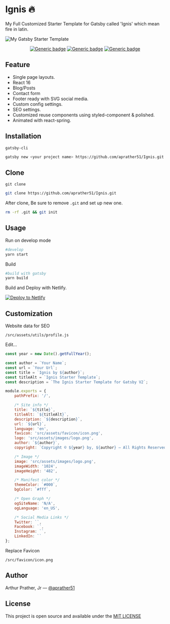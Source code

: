 # Ignis 🔥

My Full Customized Starter Template for Gatsby called 'Ignis' which mean fire in latin. 

![My Gatsby Starter Template](./template.gif)

<div align="center">

[![Generic badge](https://img.shields.io/badge/Version-v1.01-yellow.svg)](https://shields.io/)
[![Generic badge](https://img.shields.io/badge/build-passing-green.svg)](https://shields.io/)
[![Generic badge](https://img.shields.io/badge/deploy-netlify-darkcyan.svg)](https://shields.io/)
</div>

## Feature
- Single page layouts.
- React 16
- Blog/Posts
- Contact form 
- Footer ready with SVG social media.
- Custom config settings.
- SEO settings. 
- Customized reuse components using styled-component & polished.
- Animated with react-spring.

## Installation
`gatsby-cli`
```sh
gatsby new <your project name> https://github.com/aprather51/Ignis.git
```

## Clone
`git clone`
```sh
git clone https://github.com/aprather51/Ignis.git
```

After clone, Be sure to remove `.git` and set up new one.
```sh
rm -rf .git && git init
```


## Usage
Run on develop mode
```sh
#develop
yarn start
```

Build
```sh
#build with gatsby
yarn build
```

Build and Deploy with Netlify.

[![Deploy to Netlify](https://www.netlify.com/img/deploy/button.svg)](https://app.netlify.com/start/deploy?repository=https://github.com/netlify/netlify-statuskit)



## Customization
Website data for SEO
```
/src/assets/utils/profile.js
```

Edit...
```js
const year = new Date().getFullYear();

const author = `Your Name`;
const url = `Your Url`;
const title = `Ignis by ${author}`;
const titleAlt = `Ignis Starter Template`;
const description = `The Ignis Starter Template for Gatsby V2`;

module.exports = {
	pathPrefix: '/',

	/* Site info */
	title: `${title}`,
	titleAlt: `${titleAlt}`,
	description: `${description}`,
	url: `${url}`,
	language: 'en',
	favicon: 'src/assets/favicon/icon.png',
	logo: 'src/assets/images/logo.png',
	author: `${author}`,
	copyright: `Copyright © ${year} by, ${author} — All Rights Reserved.`,

	/* Image */
	image: 'src/assets/images/logo.png',
	imageWidth: '1024',
	imageHeight: '482',

	/* Manifest color */
	themeColor: `#000`,
	bgColor: `#fff`,

	/* Open Graph */
	ogSiteName: 'N/A',
	ogLanguage: 'en_US',

	/* Social Media Links */
	Twitter: ``,
	Facebook: ``,
	Instagram: ``,
	LinkedIn: ``
};

```
Replace Favicon
```
/src/favicon/icon.png
```

## Author
Arthur Prather, Jr — [@aprather51](https://github.com/aprather51)

## License
This project is open source and available under the [MIT LICENSE](https://github.com/aprather51/Ignis/blob/master/LICENSE)

